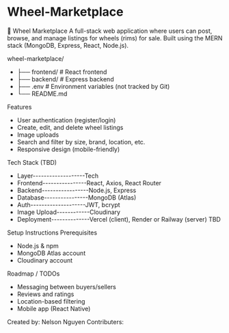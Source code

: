 # Wheel-Marketplace

🛞 Wheel Marketplace
A full-stack web application where users can post, browse, and manage listings for wheels (rims) for sale. Built using the MERN stack (MongoDB, Express, React, Node.js).

wheel-marketplace/
- ├── frontend/     # React frontend
- ├── backend/     # Express backend
- ├── .env        # Environment variables (not tracked by Git)
- └── README.md

Features
- User authentication (register/login)
- Create, edit, and delete wheel listings
- Image uploads
- Search and filter by size, brand, location, etc.
- Responsive design (mobile-friendly)

Tech Stack (TBD)
- Layer-------------------Tech
- Frontend----------------React, Axios, React Router
- Backend-----------------Node.js, Express
- Database----------------MongoDB (Atlas)
- Auth--------------------JWT, bcrypt
- Image Upload------------Cloudinary
- Deployment--------------Vercel (client), Render or Railway (server) TBD


Setup Instructions
Prerequisites
- Node.js & npm
- MongoDB Atlas account
- Cloudinary account

Roadmap / TODOs
- Messaging between buyers/sellers
- Reviews and ratings
- Location-based filtering
- Mobile app (React Native)


Created by: Nelson Nguyen
Contributers: 
